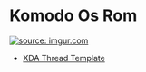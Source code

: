 # Komodo Os Rom
<a href="https://imgur.com/8RoBGQS"><img src="https://i.imgur.com/8RoBGQS.png" title="source: imgur.com" /></a>

 - [XDA Thread Template](https://github.com/Komodo-OS-Rom/docs/blob/master/XDA_TEMP_KOMODO)
